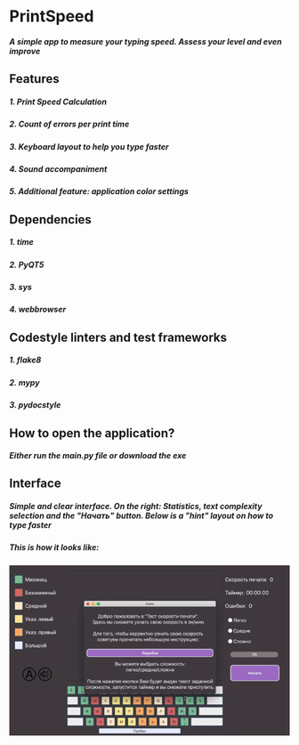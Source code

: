 # PrintSpeed
##### A simple app to measure your typing speed. Assess your level and even improve 
## Features
##### 1. Print Speed ​​Calculation
##### 2. Count of errors per print time
##### 3. Keyboard layout to help you type faster
##### 4. Sound accompaniment
##### 5. Additional feature: application color settings
## Dependencies 
##### 1. time
##### 2. PyQT5
##### 3. sys
##### 4. webbrowser
## Codestyle linters and test frameworks
##### 1. flake8
##### 2. mypy
##### 3. pydocstyle
## How to open the application?
##### Either run the main.py file or download the exe
## Interface
##### Simple and clear interface. On the right: Statistics, text complexity selection and the "Начать" button. Below is a "hint" layout on how to type faster
##### This is how it looks like:
![Иллюстрация к проекту](https://github.com/Sanya787/SpeedPrint/blob/main/gifka.gif)
